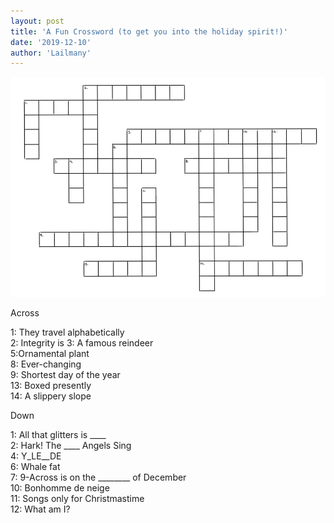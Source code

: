```yaml
---
layout: post
title: 'A Fun Crossword (to get you into the holiday spirit!)'
date: '2019-12-10'
author: 'Lailmany'
---
```


![](/assets/december2019crossword.png)

Across

1: They travel alphabetically	
2: Integrity is	
3: A famous reindeer	
5:Ornamental plant	
8: Ever-changing	
9: Shortest day of the year		
13: Boxed presently		
14: A slippery slope 	

Down 

1: All that glitters is \_\_\_\_ 	
2: Hark! The \_\_\_\_ Angels Sing 	
4: Y\_LE\_\_DE  	
6: Whale fat 	
7: 9-Across is on the \_\_\_\_\_\_\_\_ of December 	
10: Bonhomme de neige 	
11: Songs only for Christmastime  	
12: What am I? 	
